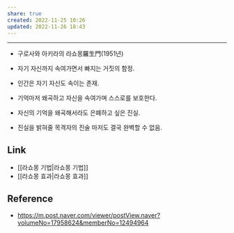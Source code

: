 ```yaml
---
share: true
created: 2022-11-25 10:26
updated: 2022-11-26 18:43
---
```


---
- 구로사와 아키라의 라쇼몽羅生門(1951년)

- 자기 자신까지 속여가면서 빠지는 거짓의 함정.
- 인간은 자기 자신도 속이는 존재.
- 기억마저 왜곡하고 자신을 속여가며 스스로를 보호한다.
- 자신의 기억을 왜곡해서라도 은폐하고 싶은 진실.
- 진실을 밝혀줄 목격자의 진술 마저도 결국 완벽할 수 없음.




## Link
- [[라쇼몽 기법|라쇼몽 기법]]
- [[라쇼몽 효과|라쇼몽 효과]]


## Reference
- https://m.post.naver.com/viewer/postView.naver?volumeNo=17958624&memberNo=12494964